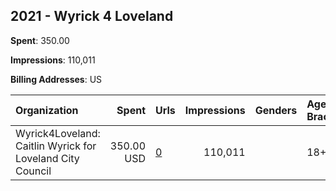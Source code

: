 ## 2021 - Wyrick 4 Loveland 
**Spent**: 350.00

**Impressions**: 110,011

**Billing Addresses**: US

|Organization|Spent|Urls|Impressions|Genders|Age Brackets|Country Codes|
|:---|---:|:---|---:|:---|:---|:---|
|Wyrick4Loveland: Caitlin Wyrick for  Loveland City Council|350.00 USD|[0](https://www.snap.com/political-ads/asset/5ee93563daf202f48d4ef42013b5f2702faf523549d870a2c03546bf41bdab2e?mediaType=png)|110,011||18+|united states|
